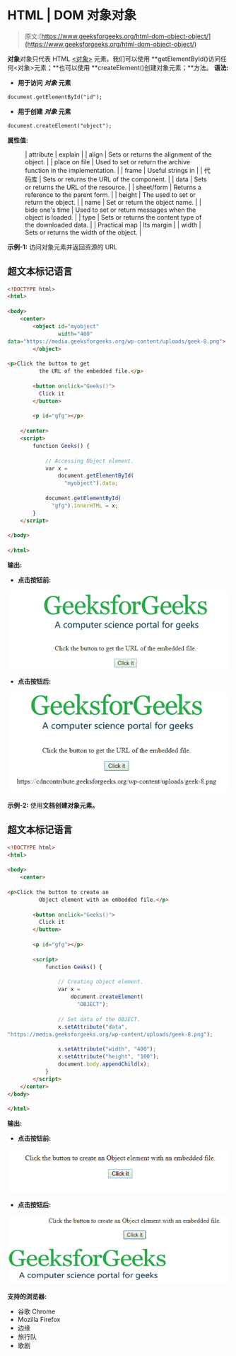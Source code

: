 # HTML | DOM 对象对象

> 原文:[https://www.geeksforgeeks.org/html-dom-object-object/](https://www.geeksforgeeks.org/html-dom-object-object/)

**对象**对象只代表 HTML [<对象>](https://www.geeksforgeeks.org/html-object-tag/) 元素。我们可以使用 **getElementById()访问任何<对象>元素；**也可以使用 **createElement()创建对象元素；**方法。
**语法:**

*   **用于访问** ***对象*** **元素**

```html
document.getElementById("id"); 
```

*   **用于创建** ***对象*** **元素**

```html
document.createElement("object");
```

**属性值:**

<figure class="table">

| attribute | explain |
| align | Sets or returns the alignment of the object. |
| place on file | Used to set or return the archive function in the implementation. |
| frame | Useful strings in |
| 代码库 | Sets or returns the URL of the component. |
| data | Sets or returns the URL of the resource. |
| sheet/form | Returns a reference to the parent form. |
| height | The used to set or return the object. |
| name | Set or return the object name. |
| bide one's time | Used to set or return messages when the object is loaded. |
| type | Sets or returns the content type of the downloaded data. |
| Practical map | Its margin |
| width | Sets or returns the width of the object. |

</figure>

**示例-1:** 访问对象元素并返回资源的 URL

## 超文本标记语言

```html
<!DOCTYPE html>
<html>

<body>
    <center>
        <object id="myobject"
                width="400"
data="https://media.geeksforgeeks.org/wp-content/uploads/geek-8.png">
        </object>

<p>Click the button to get
          the URL of the embedded file.</p>

        <button onclick="Geeks()">
          Click it
        </button>

        <p id="gfg"></p>

    </center>
    <script>
        function Geeks() {

            // Accessing Object element.
            var x =
                document.getElementById(
                  "myobject").data;

            document.getElementById(
              "gfg").innerHTML = x;
        }
    </script>

</body>

</html>
```

**输出:**

*   **点击按钮前:**

![](img/33d24394ce8b0bdc7743371fd392d2da.png)

*   **点击按钮后:**

![](img/bcbfdb53ea6a82d63d96f59aeecc3e94.png)

**示例-2:** 使用**文档创建对象元素。**

## 超文本标记语言

```html
<!DOCTYPE html>
<html>

<body>
    <center>

<p>Click the button to create an
          Object element with an embedded file.</p>

        <button onclick="Geeks()">
          Click it
        </button>

        <p id="gfg"></p>

        <script>
            function Geeks() {

                // Creating object element.
                var x =
                    document.createElement(
                      "OBJECT");

                // Set data of the OBJECT.
                x.setAttribute("data",
"https://media.geeksforgeeks.org/wp-content/uploads/geek-8.png");

                x.setAttribute("width", "400");
                x.setAttribute("height", "100");
                document.body.appendChild(x);
            }
        </script>
    </center>
</body>

</html>
```

**输出:**

*   **点击按钮前:**

![](img/6f3dde48bac7c212467c7f79cbbe39cd.png)

*   **点击按钮后:**

![](img/7eb1deff871a9b0ca118593d0bdd32f0.png)

**支持的浏览器:**

*   谷歌 Chrome
*   Mozilla Firefox
*   边缘
*   旅行队
*   歌剧